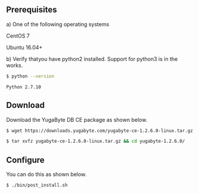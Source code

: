 ## Prerequisites

a) One of the following operating systems

<i class="icon-centos"></i> CentOS 7 

<i class="icon-ubuntu"></i> Ubuntu 16.04+

b) Verify thatyou have python2 installed. Support for python3 is in the works.

```sh
$ python --version
```

```
Python 2.7.10
```

## Download

Download the YugaByte DB CE package as shown below.

```sh
$ wget https://downloads.yugabyte.com/yugabyte-ce-1.2.6.0-linux.tar.gz
```

```sh
$ tar xvfz yugabyte-ce-1.2.6.0-linux.tar.gz && cd yugabyte-1.2.6.0/
```

## Configure

You can do this as shown below.

```sh
$ ./bin/post_install.sh
```
